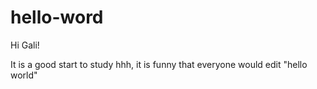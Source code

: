 # hello-word

Hi Gali!

It is a good start to study hhh,
it is funny that everyone would edit "hello world"
